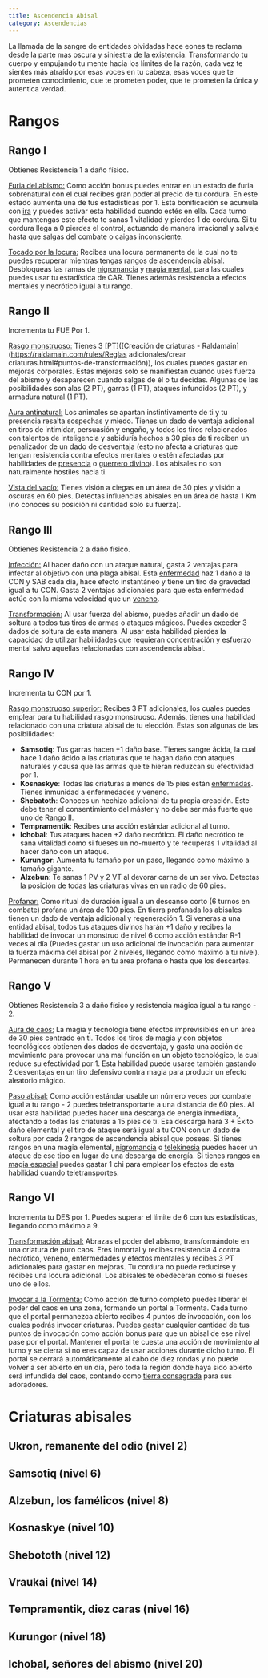 ```yaml
---
title: Ascendencia Abisal
category: Ascendencias
---
```


La llamada de la sangre de entidades olvidadas hace eones te reclama desde la parte mas oscura y siniestra de la existencia. Transformando tu cuerpo y empujando tu mente hacia los límites de la razón, cada vez te sientes más atraído por esas voces en tu cabeza, esas voces que te prometen conocimiento, que te prometen poder, que te prometen la única y autentica verdad.

# Rangos

## Rango I

Obtienes Resistencia 1 a daño físico. 

<u>Furia del abismo:</u> Como acción bonus puedes entrar en un estado de furia sobrenatural con el cual recibes gran poder al precio de tu cordura. En este estado aumenta una de tus estadísticas por 1. Esta bonificación se acumula con [ira](https://raldamain.com/rules/Rangos/Combate/ira.html) y puedes activar esta habilidad cuando estés en ella. Cada turno que mantengas este efecto te sanas 1 vitalidad y pierdes 1 de cordura. Si tu cordura llega a 0 pierdes el control, actuando de manera irracional y salvaje hasta que salgas del combate o caigas inconsciente.

<u>Tocado por la locura:</u> Recibes una locura permanente de la cual no te puedes recuperar mientras tengas rangos de ascendencia abisal. Desbloqueas las ramas de [nigromancia](https://raldamain.com/rules/Rangos/Ocultismo/nigromancia.html) y [magia mental,](https://raldamain.com/rules/Rangos/Magia%20arcana/magia%20mental.html) para las cuales puedes usar tu estadística de CAR. Tienes además resistencia a efectos mentales y necrótico igual a tu rango.

## Rango II

Incrementa tu FUE Por 1.

<u>Rasgo monstruoso:</u> Tienes 3 [PT]([Creación de criaturas - Raldamain](https://raldamain.com/rules/Reglas adicionales/crear criaturas.html#puntos-de-transformación)), los cuales puedes gastar en mejoras corporales. Estas mejoras solo se manifiestan cuando uses fuerza del abismo y desaparecen cuando salgas de él o tu decidas. Algunas de las posibilidades son alas (2 PT), garras (1 PT), ataques infundidos (2 PT), y armadura natural (1 PT).

<u>Aura antinatural:</u> Los animales se apartan instintivamente de ti y tu presencia resalta sospechas y miedo. Tienes un dado de ventaja adicional en tiros de intimidar, persuasión y engaño, y todos los tiros relacionados con talentos de inteligencia y sabiduría hechos a 30 pies de ti reciben un penalizador de un dado de desventaja (esto no afecta a criaturas que tengan resistencia contra efectos mentales o estén afectadas por habilidades de [presencia](https://raldamain.com/rules/Rangos/Social/presencia.html) o [guerrero divino](https://raldamain.com/rules/Rangos/Religi%C3%B3n/guerrero%20divino.html)). Los abisales no son naturalmente hostiles hacia ti.

<u>Vista del vacío:</u> Tienes visión a ciegas en un área de 30 pies y visión a oscuras en 60 pies. Detectas influencias abisales en un área de hasta 1 Km (no conoces su posición ni cantidad solo su fuerza).

## Rango III

Obtienes Resistencia 2 a daño físico. 

<u>Infección:</u> Al hacer daño con un ataque natural, gasta 2 ventajas para infectar al objetivo con una plaga abisal. Esta [enfermedad](https://raldamain.com/rules/Reglas%20adicionales/venenos_enfermedades.html#enfermedades) haz 1 daño a la CON y SAB cada día, hace efecto instantáneo y tiene un tiro de gravedad igual a tu CON. Gasta 2 ventajas adicionales para que esta enfermedad actúe con la misma velocidad que un [veneno](https://raldamain.com/rules/Reglas%20adicionales/venenos_enfermedades.html#venenos).

<u>Transformación:</u> Al usar fuerza del abismo, puedes añadir un dado de soltura a todos tus tiros de armas o ataques mágicos. Puedes exceder 3 dados de soltura de esta manera. Al usar esta habilidad pierdes la capacidad de utilizar habilidades que requieran concentración y esfuerzo mental salvo aquellas relacionadas con ascendencia abisal.

## Rango IV

Incrementa tu CON por 1.

<u>Rasgo monstruoso superior:</u> Recibes 3 PT adicionales, los cuales puedes emplear para tu habilidad rasgo monstruoso. Además, tienes una habilidad relacionado con una criatura abisal de tu elección. Estas son algunas de las posibilidades:

- **Samsotiq**: Tus garras hacen +1 daño base. Tienes sangre ácida, la cual hace 1 daño ácido a las criaturas que te hagan daño con ataques naturales y causa que las armas que te hieran reduzcan su efectividad por 1.
- **Kosnaskye**: Todas las criaturas a menos de 15 pies están [enfermadas](https://raldamain.com/rules/Reglas%20principales/Efectos%20de%20estado.html#enfermada). Tienes inmunidad a enfermedades y veneno.
- **Shebatoth**: Conoces un hechizo adicional de tu propia creación. Este debe tener el consentimiento del máster y no debe ser más fuerte que uno de Rango II.
- **Tempramentik**: Recibes una acción estándar adicional al turno.
- **Ichobal**: Tus ataques hacen +2 daño necrótico. El daño necrótico te sana vitalidad como si fueses un no-muerto y te recuperas 1 vitalidad al hacer daño con un ataque.
- **Kurungor**: Aumenta tu tamaño por un paso, llegando como máximo a tamaño gigante.
- **Alzebun**: Te sanas 1 PV y 2 VT al devorar carne de un ser vivo. Detectas la posición de todas las criaturas vivas en un radio de 60 pies.

<u>Profanar:</u> Como ritual de duración igual a un descanso corto (6 turnos en combate) profana un área de 100 pies. En tierra profanada los abisales tienen un dado de ventaja adicional y regeneración 1. Si veneras a una entidad abisal, todos tus ataques divinos harán +1 daño y recibes la habilidad de invocar un monstruo de nivel 6 como acción estándar R-1 veces al día (Puedes gastar un uso adicional de invocación para aumentar la fuerza máxima del abisal por 2 niveles, llegando como máximo a tu nivel). Permanecen durante 1 hora en tu área profana o hasta que los descartes.

## Rango V

Obtienes Resistencia 3 a daño físico y resistencia mágica igual a tu rango - 2.

<u>Aura de caos:</u> La magia y tecnología tiene efectos imprevisibles en un área de 30 pies centrado en ti. Todos los tiros de magia y con objetos tecnológicos obtienen dos dados de desventaja, y gasta una acción de movimiento para provocar una mal función en un objeto tecnológico, la cual reduce su efectividad por 1. Esta habilidad puede usarse también gastando 2 desventajas en un tiro defensivo contra magia para producir un efecto aleatorio mágico.

<u>Paso abisal:</u> Como acción estándar usable un número veces por combate igual a tu rango - 2 puedes teletransportarte a una distancia de 60 pies. Al usar esta habilidad puedes hacer una descarga de energía inmediata, afectando a todas las criaturas a 15 pies de ti. Esa descarga hará 3 + Éxito daño elemental y el tiro de ataque será igual a tu CON con un dado de soltura por cada 2 rangos de ascendencia abisal que poseas. Si tienes rangos en una magia elemental, [nigromancia](https://raldamain.com/rules/Rangos/Ocultismo/nigromancia.html) o [telekinesia](https://raldamain.com/rules/Rangos/Ocultismo/telekinesia.html) puedes hacer un ataque de ese tipo en lugar de una descarga de energía. Si tienes rangos en [magia espacial](https://raldamain.com/rules/Rangos/Magia%20arcana/magia%20espacial.html) puedes gastar 1 chi para emplear los efectos de esta habilidad cuando teletransportes.

## Rango VI

Incrementa tu DES por 1. Puedes superar el límite de 6 con tus estadísticas, llegando como máximo a 9.

<u>Transformación abisal:</u> Abrazas el poder del abismo, transformándote en una criatura de puro caos. Eres inmortal y recibes resistencia 4 contra necrótico, veneno, enfermedades y efectos mentales y recibes 3 PT adicionales para gastar en mejoras. Tu cordura no puede reducirse y recibes una locura adicional. Los abisales te obedecerán como si fueses uno de ellos.

<u>Invocar a la Tormenta:</u> Como acción de turno completo puedes liberar el poder del caos en una zona, formando un portal a Tormenta. Cada turno que el portal permanezca abierto recibes 4 puntos de invocación, con los cuales podrás invocar criaturas. Puedes gastar cualquier cantidad de tus puntos de invocación como acción bonus para que un abisal de ese nivel pase por el portal. Mantener el portal te cuesta una acción de movimiento al turno y se cierra si no eres capaz de usar acciones durante dicho turno. El portal se cerrará automáticamente al cabo de diez rondas y no puede volver a ser abierto en un día, pero toda la región donde haya sido abierto será infundida del caos, contando como [tierra consagrada](https://raldamain.com/rules/Rangos/Religi%C3%B3n/magia%20divina.html#rango-ii) para sus adoradores.

# Criaturas abisales

## Ukron, remanente del odio (nivel 2)

## Samsotiq (nivel 6)

## Alzebun, los famélicos (nivel 8)

## Kosnaskye (nivel 10)

## Shebototh (nivel 12)

## Vraukai (nivel 14)

## Tempramentik, diez caras (nivel 16)

## Kurungor (nivel 18)

## Ichobal, señores del abismo (nivel 20)